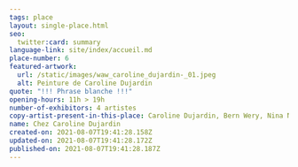 ```yaml
---
tags: place
layout: single-place.html
seo:
  twitter:card: summary
language-link: site/index/accueil.md
place-number: 6
featured-artwork:
  url: /static/images/waw_caroline_dujardin-_01.jpeg
  alt: Peinture de Caroline Dujardin
quote: "!!! Phrase blanche !!!"
opening-hours: 11h > 19h
number-of-exhibitors: 4 artistes
copy-artist-present-in-this-place: Caroline Dujardin, Bern Wery, Nina Neuray, Lionel Vinche
name: Chez Caroline Dujardin
created-on: 2021-08-07T19:41:28.158Z
updated-on: 2021-08-07T19:41:28.172Z
published-on: 2021-08-07T19:41:28.187Z
---
```

